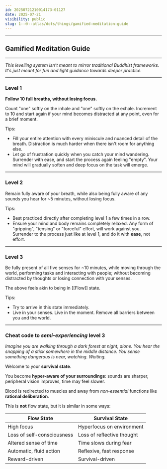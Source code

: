 ```yaml
---
id: 20250721210014173-01127
date: 2025-07-21
visibility: public
slug: 1--🌐--atlas/dots/things/gamified-meditation-guide
---
```

---
## Gamified Meditation Guide

---

*This levelling system isn’t meant to mirror traditional Buddhist frameworks. It's just meant for fun and light guidance towards deeper practice.*

---

### Level 1

**Follow 10 full breaths, without losing focus.**

Count "one" softly on the inhale and "one" softly on the exhale. Increment to 10 and start again if your mind becomes distracted at any point, even for a brief moment.

Tips:
- Fill your entire attention with every miniscule and nuanced detail of the breath. Distraction is much harder when there isn't room for anything else.
- Let go of frustration quickly when you catch your mind wandering. Surrender with ease, and start the process again feeling "empty". Your mind will gradually soften and deep focus on the task will emerge.


---
### Level 2

Remain fully aware of your breath, while also being fully aware of any sounds you hear for ~5 minutes, without losing focus.

Tips:
- Best practiced directly after completing level 1 a few times in a row.
- Ensure your mind and body remains completely relaxed. Any form of "gripping", "tensing" or "forceful" effort, will work against you. Surrender to the process just like at level 1, and do it with **ease**, not effort.

---

### Level 3

Be fully present of all five senses for ~10 minutes, while moving through the world, performing tasks and interacting with people; without becoming distracted by thoughts or losing connection with your senses.

The above feels akin to being in [[Flow]] state.

Tips:
- Try to arrive in this state immediately.
- Live in your senses. Live in the moment. Remove all barriers between you and the world.

---

### Cheat code to *semi-experiencing* level 3

*Imagine you are walking through a dark forest at night, alone. You hear the snapping of a stick somewhere in the middle distance. You sense something dangerous is near, watching. Waiting.*

Welcome to your **survival state**.

You become **hyper-aware of your surroundings**: sounds are sharper, peripheral vision improves, time may feel slower.

Blood is redirected to muscles and away from *non-essential* functions like **rational deliberation**.

This is **not** flow state, but it is similar in some ways:

| Flow State                 | Survival State             |
| -------------------------- | -------------------------- |
| High focus                 | Hyperfocus on environment  |
| Loss of self-consciousness | Loss of reflective thought |
| Altered sense of time      | Time slows during fear     |
| Automatic, fluid action    | Reflexive, fast response   |
| Reward-driven              | Survival-driven            |
